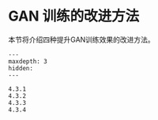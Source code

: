 # GAN 训练的改进方法

本节将介绍四种提升GAN训练效果的改进方法。

```{toctree}
---
maxdepth: 3
hidden:
---

4.3.1
4.3.2
4.3.3
4.3.4
```
